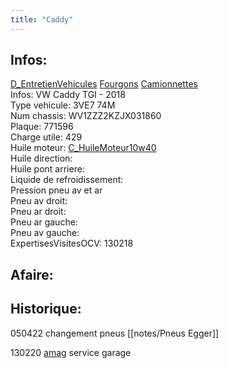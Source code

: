 ```yaml
---
title: "Caddy"
---
```


## Infos:
[D_EntretienVehicules](notes/departements/D_EntretienVehicules.md) [Fourgons](notes/equipements/vehicules/C_Fourgons.md) [Camionnettes](notes/equipements/vehicules/C_Camionnettes.md)\
Infos: VW Caddy TGI - 2018\
Type vehicule: 3VE7 74M\
Num chassis: WV1ZZZ2KZJX031860\
Plaque: 771596\
Charge utile: 429\
Huile moteur: [C_HuileMoteur10w40](notes/equipements/consommables/C_HuileMoteur10w40.md)\
Huile direction:\
Huile pont arriere:\
Liquide de refroidissement:\
Pression pneu av et ar\
Pneu av droit:\
Pneu ar droit:\
Pneu ar gauche:\
Pneu av gauche:\
ExpertisesVisitesOCV: 130218

## Afaire:

## Historique:

050422 changement pneus [[notes/Pneus Egger]] 

130220 [amag](notes/utilisateurs/fournisseurs/amag.md) service garage